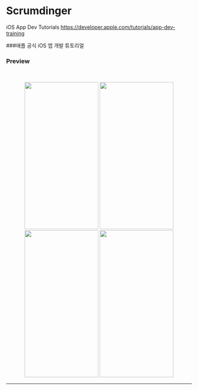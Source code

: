# Scrumdinger
iOS App Dev Tutorials
https://developer.apple.com/tutorials/app-dev-training

###애플 공식 iOS 앱 개발 튜토리얼

### Preview 

<br/>
<p align="center">
<img src="https://user-images.githubusercontent.com/75058050/204976880-27a23e3b-d9c3-4f48-b2c5-9ce44f00194b.png" width="200" height="400"/>
<img src="https://user-images.githubusercontent.com/75058050/204975997-d92146f0-cb78-4d6a-a4db-e2ad7b8b7990.png" width="200" height="400"/>
<img src="https://user-images.githubusercontent.com/75058050/204976028-6b01ef8b-c374-410e-b0be-9b2521698d8e.png" width="200" height="400"/>
<img src="https://user-images.githubusercontent.com/75058050/204976975-14e1b1f7-6f09-4688-a1b8-b1f8f56b3e99.png" width="200" height="400"/>  

---------------------------------------
